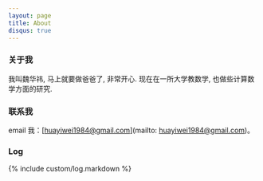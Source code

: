 ```yaml
---
layout: page
title: About
disqus: true
---
```


### 关于我

我叫魏华祎, 马上就要做爸爸了, 非常开心. 现在在一所大学教数学, 也做些计算数学方面的研究.


### 联系我

email 我：[huayiwei1984@gmail.com](mailto: huayiwei1984@gmail.com)。

### Log
{% include custom/log.markdown %}
